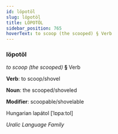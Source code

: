 ```yaml
---
id: löpotöl
slug: löpotöl
title: LÖPOTÖL
sidebar_position: 765
hoverText: to scoop (the scooped) § Verb
---
```


### löpotöl

*to scoop (the scooped)* **§** Verb

**Verb**: to scoop/shovel

**Noun**: the scooped/shoveled

**Modifier**: scoopable/shovelable

Hungarian lapátol [ˈlɒpaːtol]

*Uralic Language Family*